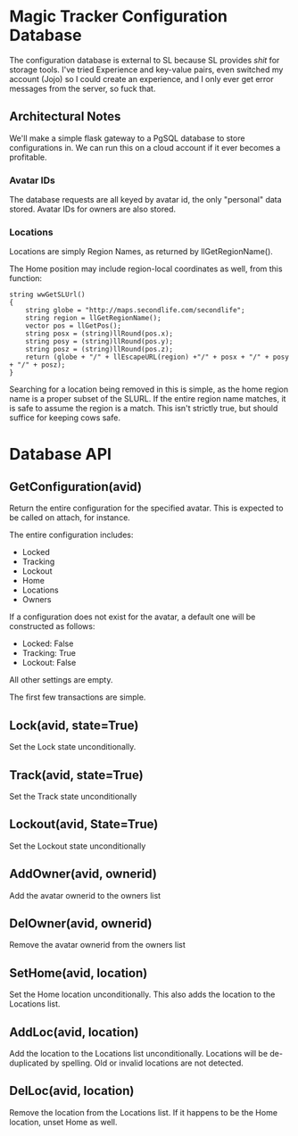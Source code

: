 # Magic Tracker Configuration Database #

The configuration database is external to SL because SL provides _shit_ for storage tools.
I've tried Experience and key-value pairs, even switched my account (Jojo) so I could create
an experience, and I only ever get error messages from the server, so fuck that.

## Architectural Notes ##

We'll make a simple flask gateway to a PgSQL database to store configurations in.  We 
can run this on a cloud account if it ever becomes a profitable.

### Avatar IDs  ###

The database requests are all keyed by avatar id, the only "personal" data stored.
Avatar IDs for owners are also stored.

### Locations ###

Locations are simply Region Names, as returned by llGetRegionName().

The Home position may include region-local coordinates as well, from this function:

	string wwGetSLUrl()
	{
	    string globe = "http://maps.secondlife.com/secondlife";
	    string region = llGetRegionName();
	    vector pos = llGetPos();
	    string posx = (string)llRound(pos.x);
	    string posy = (string)llRound(pos.y);
	    string posz = (string)llRound(pos.z);
	    return (globe + "/" + llEscapeURL(region) +"/" + posx + "/" + posy + "/" + posz);
	}

Searching for a location being removed in this is simple, as the home region name is a proper subset of the SLURL.  If the entire region name matches, it is safe to assume the region is a match.  This isn't strictly true, but should suffice for keeping cows safe.

# Database API #

## GetConfiguration(avid) ##

Return the entire configuration for the specified avatar.
This is expected to be called on attach, for instance.

The entire configuration includes:

* Locked
* Tracking
* Lockout
* Home
* Locations
* Owners

If a configuration does not exist for the avatar, a default one will be constructed as follows:

* Locked: False
* Tracking: True
* Lockout: False

All other settings are empty.

The first few transactions are simple.

## Lock(avid, state=True) ##

Set the Lock state unconditionally.

## Track(avid, state=True) ##

Set the Track state unconditionally

## Lockout(avid, State=True) ##

Set the Lockout state unconditionally

## AddOwner(avid, ownerid) ##

Add the avatar ownerid to the owners list

## DelOwner(avid, ownerid) ##

Remove the avatar ownerid from the owners list

## SetHome(avid, location) ##

Set the Home location unconditionally.
This also adds the location to the Locations list.

## AddLoc(avid, location) ##

Add the location to the Locations list unconditionally.
Locations will be de-duplicated by spelling.
Old or invalid locations are not detected.

## DelLoc(avid, location) ##

Remove the location from the Locations list.
If it happens to be the Home location, unset Home as well.
